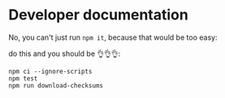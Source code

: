 # Developer documentation

No, you can't just run `npm it`, because that would be too easy:

do this and you should be 👌👌👌:

```
npm ci --ignore-scripts
npm test
npm run download-checksums
```